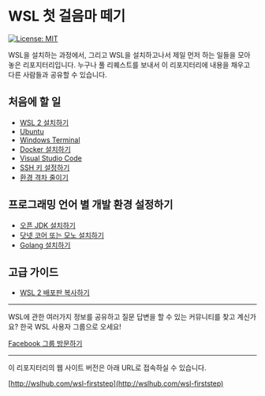 # WSL 첫 걸음마 떼기

[![License: MIT](https://img.shields.io/badge/License-MIT-yellow.svg)](https://opensource.org/licenses/MIT)

WSL을 설치하는 과정에서, 그리고 WSL을 설치하고나서 제일 먼저 하는 일들을 모아놓은 리포지터리입니다. 누구나 풀 리퀘스트를 보내서 이 리포지터리에 내용을 채우고 다른 사람들과 공유할 수 있습니다.

## 처음에 할 일

- [WSL 2 설치하기](firststep/install.md)
- [Ubuntu](firststep/ubuntu.md)
- [Windows Terminal](firststep/winterm.md)  
- [Docker 설치하기](firststep/docker.md)
- [Visual Studio Code](firststep/vscode.md)
- [SSH 키 설정하기](firststep/sshkey.md)
- [환경 격차 줄이기](firststep/bridge.md)

## 프로그래밍 언어 별 개발 환경 설정하기

- [오픈 JDK 설치하기](devsetup/openjdk.md)
- [닷넷 코어 또는 모노 설치하기](devsetup/dotnet.md)
- [Golang 설치하기](devsetup/golang.md)

## 고급 가이드

- [WSL 2 배포판 복사하기](advanced/copy-distro.md)

---

WSL에 관한 여러가지 정보를 공유하고 질문 답변을 할 수 있는 커뮤니티를 찾고 계신가요? 한국 WSL 사용자 그룹으로 오세요!

[Facebook 그룹 방문하기](https://www.facebook.com/groups/wslhub/)

---

이 리포지터리의 웹 사이트 버전은 아래 URL로 접속하실 수 있습니다.

[http://wslhub.com/wsl-firststep](http://wslhub.com/wsl-firststep)
